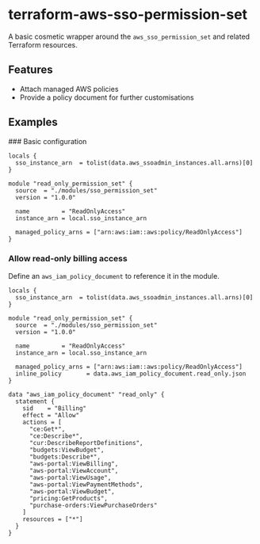 # terraform-aws-sso-permission-set

A basic cosmetic wrapper around the `aws_sso_permission_set` and related Terraform resources.

## Features

- Attach managed AWS policies
- Provide a policy document for further customisations

## Examples

### Basic configuration

```hcl
locals {
  sso_instance_arn  = tolist(data.aws_ssoadmin_instances.all.arns)[0]
}

module "read_only_permission_set" {
  source  = "./modules/sso_permission_set"
  version = "1.0.0"

  name         = "ReadOnlyAccess"
  instance_arn = local.sso_instance_arn

  managed_policy_arns = ["arn:aws:iam::aws:policy/ReadOnlyAccess"]
}
```

### Allow read-only billing access

Define an `aws_iam_policy_document` to reference it in the module.

```hcl
locals {
  sso_instance_arn  = tolist(data.aws_ssoadmin_instances.all.arns)[0]
}

module "read_only_permission_set" {
  source  = "./modules/sso_permission_set"
  version = "1.0.0"

  name         = "ReadOnlyAccess"
  instance_arn = local.sso_instance_arn

  managed_policy_arns = ["arn:aws:iam::aws:policy/ReadOnlyAccess"]
  inline_policy       = data.aws_iam_policy_document.read_only.json
}

data "aws_iam_policy_document" "read_only" {
  statement {
    sid    = "Billing"
    effect = "Allow"
    actions = [
      "ce:Get*",
      "ce:Describe*",
      "cur:DescribeReportDefinitions",
      "budgets:ViewBudget",
      "budgets:Describe*",
      "aws-portal:ViewBilling",
      "aws-portal:ViewAccount",
      "aws-portal:ViewUsage",
      "aws-portal:ViewPaymentMethods",
      "aws-portal:ViewBudget",
      "pricing:GetProducts",
      "purchase-orders:ViewPurchaseOrders"
    ]
    resources = ["*"]
  }
}
```
